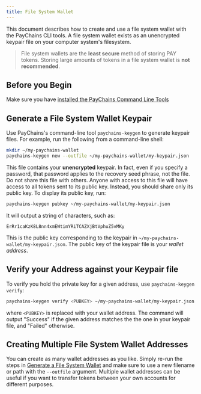 ```yaml
---
title: File System Wallet
---
```


This document describes how to create and use a file system wallet with the
PayChains CLI tools. A file system wallet exists as an unencrypted keypair file
on your computer system's filesystem.

> File system wallets are the **least secure** method of storing PAY tokens. Storing large amounts of tokens in a file system wallet is **not recommended**.

## Before you Begin

Make sure you have
[installed the PayChains Command Line Tools](../cli/install-paychains-cli-tools.md)

## Generate a File System Wallet Keypair

Use PayChains's command-line tool `paychains-keygen` to generate keypair files. For
example, run the following from a command-line shell:

```bash
mkdir ~/my-paychains-wallet
paychains-keygen new --outfile ~/my-paychains-wallet/my-keypair.json
```

This file contains your **unencrypted** keypair. In fact, even if you specify
a password, that password applies to the recovery seed phrase, not the file. Do
not share this file with others. Anyone with access to this file will have access
to all tokens sent to its public key. Instead, you should share only its public
key. To display its public key, run:

```bash
paychains-keygen pubkey ~/my-paychains-wallet/my-keypair.json
```

It will output a string of characters, such as:

```text
ErRr1caKzK8L8nn4xmEWtimYRiTCAZXjBtVphuZ5vMKy
```

This is the public key corresponding to the keypair in
`~/my-paychains-wallet/my-keypair.json`. The public key of the keypair file is
your _wallet address_.

## Verify your Address against your Keypair file

To verify you hold the private key for a given address, use
`paychains-keygen verify`:

```bash
paychains-keygen verify <PUBKEY> ~/my-paychains-wallet/my-keypair.json
```

where `<PUBKEY>` is replaced with your wallet address.
The command will output "Success" if the given address matches the
the one in your keypair file, and "Failed" otherwise.

## Creating Multiple File System Wallet Addresses

You can create as many wallet addresses as you like. Simply re-run the
steps in [Generate a File System Wallet](#generate-a-file-system-wallet-keypair)
and make sure to use a new filename or path with the `--outfile` argument.
Multiple wallet addresses can be useful if you want to transfer tokens between
your own accounts for different purposes.

